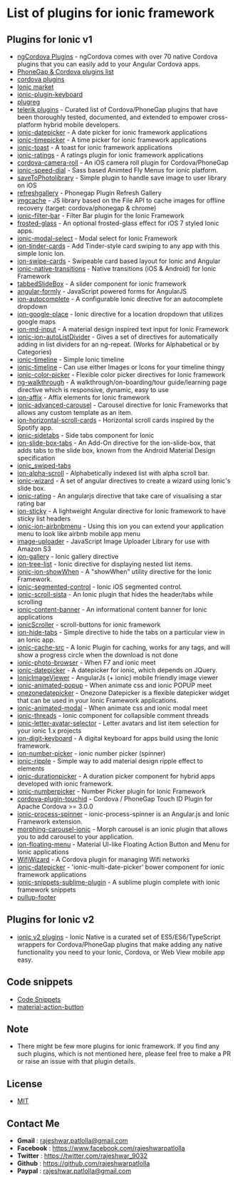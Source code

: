 List of plugins for ionic framework
===================================

Plugins for Ionic v1
-----------------------------------
- [ngCordova Plugins](http://ngcordova.com/docs/plugins/) - ngCordova comes with over 70 native Cordova plugins that you can easily add to your Angular Cordova apps.
- [PhoneGap & Cordova plugins list](http://phonegap-plugins.com)
- [cordova plugins](https://cordova.apache.org/plugins/)
- [Ionic market](https://market.ionic.io/plugins)
- [ionic-plugin-keyboard](https://github.com/driftyco/ionic-plugin-keyboard)
- [plugreg](http://www.plugreg.com/)
- [telerik plugins](http://plugins.telerik.com/cordova) - Curated list of Cordova/PhoneGap plugins that have been thoroughly tested, documented, and extended to empower cross-platform hybrid mobile developers.
- [ionic-datepicker](https://github.com/rajeshwarpatlolla/ionic-datepicker) - A date picker for ionic framework applications 
- [ionic-timepicker](https://github.com/rajeshwarpatlolla/ionic-timepicker) - A time picker for ionic framework applications
- [ionic-toast](https://github.com/rajeshwarpatlolla/ionic-toast) - A toast for ionic framework applications
- [ionic-ratings](https://github.com/rajeshwarpatlolla/ionic-ratings) - A ratings plugin for ionic framework applications
- [cordova-camera-roll](https://github.com/lotterfriends/cordova-camera-roll) - An iOS camera roll plugin for Cordova/PhoneGap
- [ionic-speed-dial](https://github.com/ManishMittal/ionic-speed-dial) - Sass based Animted Fly Menus for ionic platform.
- [saveToPhotolibrary](https://github.com/lotterfriends/saveToPhotolibrary) - Simple plugin to handle save image to user library on iOS
- [refreshgallery](https://github.com/lotterfriends/refreshgallery) - Phonegap Plugin Refresh Gallery
- [imgcache](https://github.com/chrisben/imgcache.js) - JS library based on the File API to cache images for offline recovery (target: cordova/phonegap & chrome)
- [ionic-filter-bar](https://github.com/djett41/ionic-filter-bar) - Filter Bar plugin for the Ionic Framework
- [frosted-glass](https://github.com/driftyco/ionic-contrib-frosted-glass) - An optional frosted-glass effect for iOS 7 styled Ionic apps.
- [ionic-modal-select](https://github.com/inmagik/ionic-modal-select) - Modal select for Ionic Framework
- [ion-tinder-cards](https://github.com/driftyco/ionic-ion-tinder-cards) - Add Tinder-style card swiping to any app with this simple Ionic Ion.
- [ion-swipe-cards](https://github.com/driftyco/ionic-ion-swipe-cards) - Swipeable card based layout for Ionic and Angular
- [ionic-native-transitions](https://github.com/shprink/ionic-native-transitions) - Native transitions (iOS & Android) for Ionic Framework
- [tabbedSlideBox](https://github.com/saravmajestic/ionic/tree/master/tabbedSlideBox) - A slider component for ionic framework
- [angular-formly](https://github.com/formly-js/angular-formly) - JavaScript powered forms for AngularJS
- [ion-autocomplete](https://github.com/guylabs/ion-autocomplete) - A configurable Ionic directive for an autocomplete dropdown
- [ion-google-place](https://github.com/israelidanny/ion-google-place) - Ionic directive for a location dropdown that utilizes google maps
- [ion-md-input](https://github.com/mhartington/ion-md-input) - A material design inspired text input for Ionic Framework
- [ionic-ion-autoListDivider](https://github.com/andrewmcgivery/ionic-ion-autoListDivider) - Gives a set of directives for automatically adding in list dividers for an ng-repeat. (Works for Alphabetical or by Categories)
- [ionic-timeline](https://github.com/comapedrosa/ionic-timeline) - Simple Ionic timeline
- [ionic-timeline](https://github.com/kevincobain2000/ionic-timeline) -  Can use either Images or Icons for your timeline thingy
- [ionic-color-picker](https://github.com/inmagik/ionic-color-picker) - Flexible color picker directives for Ionic framework
- [ng-walkthrough](https://github.com/souly1/ng-walkthrough) - A walkthrough/on-boarding/tour guide/learning page directive which is responsive, dynamic, easy to use
- [ion-affix](https://github.com/aliok/ion-affix) - Affix elements for Ionic framework
- [ionic-advanced-carousel](https://github.com/sebelga/ionic-advanced-carousel) - Carousel directive for Ionic Frameworks that allows any custom template as an item.
- [ion-horizontal-scroll-cards](https://github.com/drewrygh/ionic-ion-horizontal-scroll-cards) - Horizontal scroll cards inspired by the Spotify app.
- [ionic-sidetabs](https://github.com/arielfaur/ionic-sidetabs) - Side tabs component for Ionic
- [ion-slide-box-tabs](https://github.com/JKnorr91/ion-slide-box-tabs) - An Add-On directive for the ion-slide-box, that adds tabs to the slide box, known from the Android Material Design specification
- [ionic_swiped-tabs](https://github.com/newsof1111/ionic_swiped-tabs-v1.1)
- [ion-alpha-scroll](https://github.com/aquint/ion-alpha-scroll) - Alphabetically indexed list with alpha scroll bar.
- [ionic-wizard](https://github.com/arielfaur/ionic-wizard) - A set of angular directives to create a wizard using Ionic's slide box.
- [ionic-rating](https://github.com/fraserxu/ionic-rating) - An angularjs directive that take care of visualising a star rating bar
- [ion-sticky](https://github.com/Poordeveloper/ion-sticky) - A lightweight Angular directive for Ionic framework to have sticky list headers
- [ionic-ion-airbnbmenu](https://github.com/mAmged/ionic-ion-airbnbmenu) - Using this ion you can extend your application menu to look like airbnb mobile app menu
- [image-uploader](https://github.com/sbolel/image-uploader) - JavaScript Image Uploader Library for use with Amazon S3
- [ion-gallery](https://github.com/pedroabreu/ion-gallery) - Ionic gallery directive
- [ion-tree-list](https://github.com/fer/ion-tree-list) - Ionic directive for displaying nested list items.
- [ionic-ion-showWhen](https://github.com/andrewmcgivery/ionic-ion-showWhen) - A "showWhen" utility directive for the Ionic Framework.
- [ionic-segmented-control](https://github.com/tinga-dev/ti-ionic-segmented-control) - Ionic iOS segmented control.
- [ionic-scroll-sista](https://github.com/djett41/ionic-scroll-sista) - An Ionic plugin that hides the header/tabs while scrolling
- [ionic-content-banner](https://github.com/djett41/ionic-content-banner) - An informational content banner for Ionic applications
- [ionicScroller](https://github.com/KillerCodeMonkey/ionicScroller) - scroll-buttons for ionic framework
- [ion-hide-tabs](https://github.com/mhartington/ion-hide-tabs) - Simple directive to hide the tabs on a particular view in an Ionic app.
- [ionic-cache-src](https://github.com/BenBBear/ionic-cache-src) - A Ionic Plugin for caching, works for any tags, and will show a progress circle when the download is not done
- [ionic-photo-browser](https://github.com/kevincobain2000/ionic-photo-browser) - When F7 and ionic meet
- [ionic-datepicker](https://github.com/celsomarques/ionic-datepicker) - A datepicker for ionic, which depends on JQuery.
- [IonicImageViewer](https://github.com/maximnara/jiwer) - AngularJs (+ ionic) mobile friendly image viewer
- [ionic-animated-popup](https://github.com/kevincobain2000/ionic-animated-popup) - When animate css and ionic POPUP meet
- [onezonedatepicker](https://bitbucket.org/sergiu_butnarasu/onezonedatepicker) - Onezone Datepicker is a flexible datepicker widget that can be used in your Ionic Framework applications.
- [ionic-animated-modal](https://github.com/kevincobain2000/ionic-animated-modal) - When animate css and ionic modal meet
- [ionic-threads](https://github.com/nickplesha/ionic-threads) - Ionic component for collapsible comment threads
- [ionic-letter-avatar-selector](https://github.com/ivandroid/ionic-letter-avatar-selector) - Letter avatars and list item selection for your ionic 1.x projects
- [ion-digit-keyboard](https://github.com/skol-pro/ion-digit-keyboard) - A digital keyboard for apps build using the Ionic framework.
- [ion-number-picker](https://github.com/souly1/ion-number-picker) - ionic number picker (spinner)
- [ionic-ripple](https://github.com/DarrylD/ionic-ripple) - Simple way to add material design ripple effect to elements
- [ionic-durationpicker](https://github.com/kshaaban-/ionic-durationpicker) - A duration picker component for hybrid apps developed with ionic framework.
- [ionic-numberpicker](https://github.com/milkcan/ionic-numberpicker) - Number Picker plugin for Ionic Framework
- [cordova-plugin-touchid](https://github.com/leecrossley/cordova-plugin-touchid) - Cordova / PhoneGap Touch ID Plugin for Apache Cordova >= 3.0.0
- [ionic-process-spinner](https://github.com/KillerCodeMonkey/ionic-process-spinner) - ionic-process-spinner is an Angular.js and Ionic Framework extension.
- [morphing-carousel-ionic](https://github.com/artemdemo/morphing-carousel-ionic) - Morph carousel is an ionic plugin that allows you to add carousel to your application.
- [ion-floating-menu](https://github.com/pregiotek/ion-floating-menu) - Material UI-like Floating Action Button and Menu for Ionic applications
- [WifiWizard](https://github.com/parsonsmatt/WifiWizard) - A Cordova plugin for managing Wifi networks
- [ionic-datepicker](https://github.com/DenniLa2/ionic-datepicker) - 'ionic-multi-date-picker' bower component for ionic framework applications
- [ionic-snippets-sublime-plugin](https://github.com/TenthGeek/ionic-snippets-sublime-plugin) - A sublime plugin complete with ionic framework snippets
- [pullup-footer](https://github.com/arielfaur/ionic-pullup)
 
 Plugins for Ionic v2
-----------------------------------
- [ionic v2 plugins](http://ionicframework.com/docs/v2/native) - Ionic Native is a curated set of ES5/ES6/TypeScript wrappers for Cordova/PhoneGap plugins that make adding any native functionality you need to your Ionic, Cordova, or Web View mobile app easy.

## Code snippets
- [Code Snippets](https://codepen.io/ionic/)
- [material-action-button](https://codepen.io/fmtoffolo/pen/ozNJPv)

## Note
- There might be few more plugins for ionic framework. If you find any such plugins, which is not mentioned here, please feel free to make a PR or raise an issue with that plugin details.

## License
- [MIT](https://github.com/rajeshwarpatlolla/ionic-plugins/blob/master/LICENSE.md)


## Contact Me
- **Gmail** :	rajeshwar.patlolla@gmail.com
- **Facebook** :	https://www.facebook.com/rajeshwarpatlolla
- **Twitter** :	https://twitter.com/rajeshwar_9032
- **Github** :	https://github.com/rajeshwarpatlolla
- **Paypal** : rajeshwar.patlolla@gmail.com
